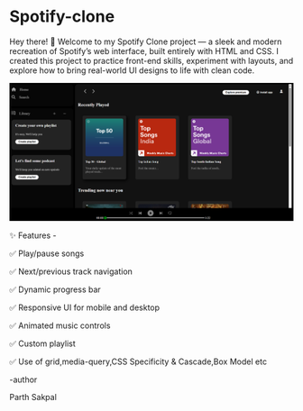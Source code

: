 # Spotify-clone
Hey there! 👋  Welcome to my Spotify Clone project — a sleek and modern recreation of Spotify’s web interface, built entirely with HTML and CSS.  I created this project to practice front-end skills, experiment with layouts, and explore how to bring real-world UI designs to life with clean code.

![My Project](Photos/project.png)

✨ Features -

✅ Play/pause songs

✅ Next/previous track navigation

✅ Dynamic progress bar

✅ Responsive UI for mobile and desktop

✅ Animated music controls

✅ Custom playlist

✅ Use of grid,media-query,CSS Specificity & Cascade,Box Model etc


-author

Parth Sakpal




